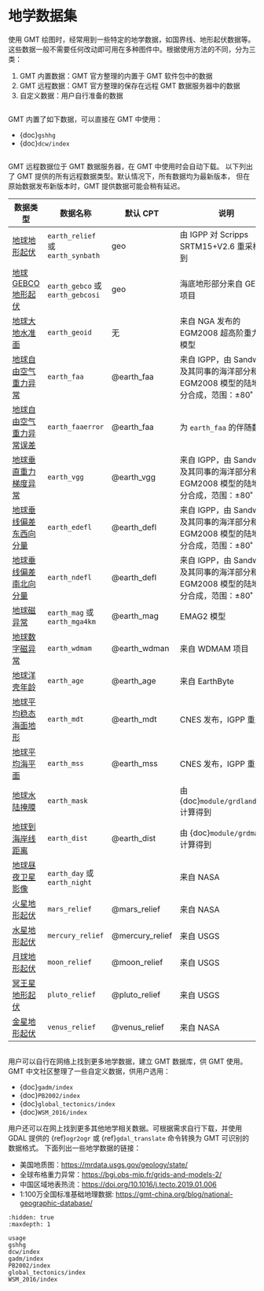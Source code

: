 # 地学数据集

使用 GMT 绘图时，经常用到一些特定的地学数据，如国界线、地形起伏数据等。
这些数据一般不需要任何改动即可用在多种图件中。根据使用方法的不同，分为三类：

1. GMT 内置数据：GMT 官方整理的内置于 GMT 软件包中的数据
2. GMT 远程数据：GMT 官方整理的保存在远程 GMT 数据服务器中的数据
3. 自定义数据：用户自行准备的数据

```{rubric} GMT 内置数据
```

GMT 内置了如下数据，可以直接在 GMT 中使用：

- {doc}`gshhg`
- {doc}`dcw/index`

```{rubric} GMT 远程数据
```

GMT 远程数据位于 GMT 数据服务器，在 GMT 中使用时会自动下载。
以下列出了 GMT 提供的所有远程数据类型。默认情况下，所有数据均为最新版本，
但在原始数据发布新版本时，GMT 提供数据可能会稍有延迟。

| 数据类型                                                                                              | 数据名称                              | 默认 CPT        | 说明                                                  |
|-------------------------------------------------------------------------------------------------------|---------------------------------------|-----------------|-------------------------------------------------------|
| [地球地形起伏](https://www.generic-mapping-tools.org/remote-datasets/earth-relief.html)               | `earth_relief` 或 <br>`earth_synbath` | geo             | 由 IGPP 对 Scripps SRTM15+V2.6 重采样得到             |
| [地球 GEBCO 地形起伏](https://www.generic-mapping-tools.org/remote-datasets/earth-gebco.html)         | `earth_gebco` 或 <br>`earth_gebcosi`  | geo             | 海底地形部分来自 GEBCO 项目                           |
| [地球大地水准面](https://www.generic-mapping-tools.org/remote-datasets/earth-geoid.html)              | `earth_geoid`                         | 无              | 来自 NGA 发布的 EGM2008 超高阶重力场模型              |
| [地球自由空气重力异常](https://www.generic-mapping-tools.org/remote-datasets/earth-faa.html)          | `earth_faa`                           | @earth_faa      | 来自 IGPP，由 Sandwell 及其同事的海洋部分和 EGM2008 模型的陆地部分合成，范围：±80˚ |
| [地球自由空气重力异常误差](https://www.generic-mapping-tools.org/remote-datasets/earth-faaerror.html) | `earth_faaerror`                      | @earth_faa      | 为 `earth_faa` 的伴随数据                             |
| [地球垂直重力梯度异常](https://www.generic-mapping-tools.org/remote-datasets/earth-vgg.html)          | `earth_vgg`                           | @earth_vgg      | 来自 IGPP，由 Sandwell 及其同事的海洋部分和 EGM2008 模型的陆地部分合成，范围：±80˚ |
| [地球垂线偏差东西向分量](https://www.generic-mapping-tools.org/remote-datasets/earth-edefl.html)      | `earth_edefl`                         | @earth_defl     | 来自 IGPP，由 Sandwell 及其同事的海洋部分和 EGM2008 模型的陆地部分合成，范围：±80˚ |
| [地球垂线偏差南北向分量](https://www.generic-mapping-tools.org/remote-datasets/earth-ndefl.html)      | `earth_ndefl`                         | @earth_defl     | 来自 IGPP，由 Sandwell 及其同事的海洋部分和 EGM2008 模型的陆地部分合成，范围：±80˚ |
| [地球磁异常](https://www.generic-mapping-tools.org/remote-datasets/earth-mag.html)                    | `earth_mag` 或 <br>`earth_mga4km`     | @earth_mag      | EMAG2 模型                                            |
| [地球数字磁异常](https://www.generic-mapping-tools.org/remote-datasets/earth-wdmam.html)              | `earth_wdmam`                         | @earth_wdman    | 来自 WDMAM 项目                                       |
| [地球洋壳年龄](https://www.generic-mapping-tools.org/remote-datasets/earth-age.html)                  | `earth_age`                           | @earth_age      | 来自 EarthByte                                        |
| [地球平均稳态海面地形](https://www.generic-mapping-tools.org/remote-datasets/earth-mdt.html)          | `earth_mdt`                           | @earth_mdt      | CNES 发布，IGPP 重处理                                |
| [地球平均海平面](https://www.generic-mapping-tools.org/remote-datasets/earth-mss.html)                | `earth_mss`                           | @earth_mss      | CNES 发布，IGPP 重处理                                |
| [地球水陆掩膜](https://www.generic-mapping-tools.org/remote-datasets/earth-mask.html)                 | `earth_mask`                          |                 | 由 {doc}`module/grdlandmask` 计算得到                 |
| [地球到海岸线距离](https://www.generic-mapping-tools.org/remote-datasets/earth-dist.html)             | `earth_dist`                          | @earth_dist     | 由 {doc}`module/grdmath` 计算得到                     |
| [地球昼夜卫星影像](https://www.generic-mapping-tools.org/remote-datasets/earth-daynight.html)         | `earth_day` 或 <br>`earth_night`      |                 | 来自 NASA                                             |
| [火星地形起伏](https://www.generic-mapping-tools.org/remote-datasets/mars-relief.html)                | `mars_relief`                         | @mars_relief    | 来自 NASA                                             |
| [水星地形起伏](https://www.generic-mapping-tools.org/remote-datasets/mercury-relief.html)             | `mercury_relief`                      | @mercury_relief | 来自 USGS                                             |
| [月球地形起伏](https://www.generic-mapping-tools.org/remote-datasets/moon-relief.html)                | `moon_relief`                         | @moon_relief    | 来自 USGS                                             |
| [冥王星地形起伏](https://www.generic-mapping-tools.org/remote-datasets/pluto-relief.html)             | `pluto_relief`                        | @pluto_relief   | 来自 USGS                                             |
| [金星地形起伏](https://www.generic-mapping-tools.org/remote-datasets/venus-relief.html)               | `venus_relief`                        | @venus_relief   | 来自 NASA                                             |


```{rubric} 自定义数据
```

用户可以自行在网络上找到更多地学数据，建立 GMT 数据库，供 GMT 使用。
GMT 中文社区整理了一些自定义数据，供用户选用：

- {doc}`gadm/index`
- {doc}`PB2002/index`
- {doc}`global_tectonics/index`
- {doc}`WSM_2016/index`

用户还可以在网上找到更多其他地学相关数据。可根据需求自行下载，并使用 GDAL 提供的
{ref}`ogr2ogr` 或 {ref}`gdal_translate` 命令转换为 GMT 可识别的数据格式。
下面列出一些地学数据的链接：

- 美国地质图：<https://mrdata.usgs.gov/geology/state/>
- 全球布格重力异常：<https://bgi.obs-mip.fr/grids-and-models-2/>
- 中国区域地表热流：<https://doi.org/10.1016/j.tecto.2019.01.006>
- 1:100万全国标准基础地理数据: <https://gmt-china.org/blog/national-geographic-database/>

```{toctree}
:hidden: true
:maxdepth: 1

usage
gshhg
dcw/index
gadm/index
PB2002/index
global_tectonics/index
WSM_2016/index
```
